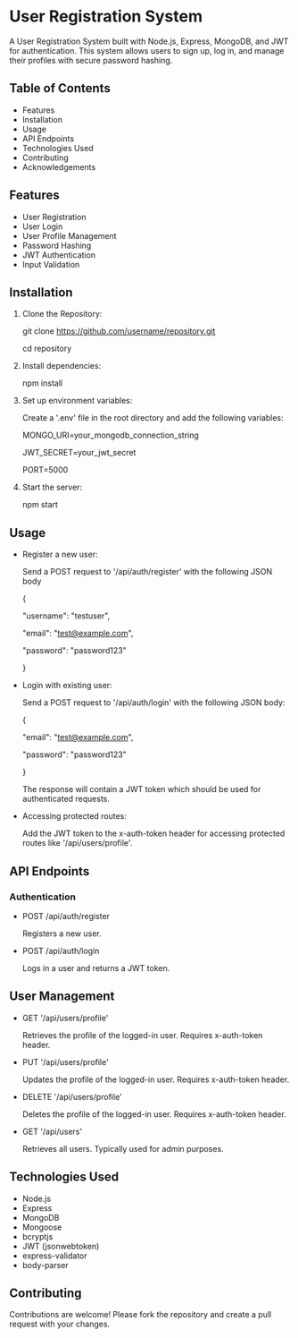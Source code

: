# User Registration System

A User Registration System built with Node.js, Express, MongoDB, and JWT for authentication. This system allows users to sign up, log in, and manage their profiles with secure password hashing.

## Table of Contents

* Features
* Installation
* Usage
* API Endpoints
* Technologies Used
* Contributing
* Acknowledgements

## Features

* User Registration
* User Login
* User Profile Management
* Password Hashing
* JWT Authentication
* Input Validation
  
## Installation

1. Clone the Repository:

   git clone https://github.com/username/repository.git
  
   cd repository

2. Install dependencies:

   npm install

3. Set up environment variables:

   Create a '.env' file in the root directory and add the following variables:

   MONGO_URI=your_mongodb_connection_string
   
   JWT_SECRET=your_jwt_secret
   
   PORT=5000

4. Start the server:

   npm start

## Usage

* Register a new user:

  Send a POST request to '/api/auth/register' with the following JSON body

  {
  
    "username": "testuser",
  
    "email": "test@example.com",
  
    "password": "password123"
  
  }

* Login with existing user:

  Send a POST request to '/api/auth/login' with the following JSON body:

  {
  
    "email": "test@example.com",
  
    "password": "password123"
  
  }

  The response will contain a JWT token which should be used for authenticated requests.

* Accessing protected routes:

  Add the JWT token to the x-auth-token header for accessing protected routes like 
  '/api/users/profile'.

## API Endpoints

### Authentication

* POST /api/auth/register
  
  Registers a new user.

* POST /api/auth/login

  Logs in a user and returns a JWT token.

## User Management

* GET '/api/users/profile'

  Retrieves the profile of the logged-in user. Requires x-auth-token header.

* PUT '/api/users/profile'

  Updates the profile of the logged-in user. Requires x-auth-token header.

* DELETE '/api/users/profile'

  Deletes the profile of the logged-in user. Requires x-auth-token header.

* GET '/api/users'

  Retrieves all users. Typically used for admin purposes.

## Technologies Used

* Node.js
* Express
* MongoDB
* Mongoose
* bcryptjs
* JWT (jsonwebtoken)
* express-validator
* body-parser

## Contributing

Contributions are welcome! Please fork the repository and create a pull request with your changes.


    



